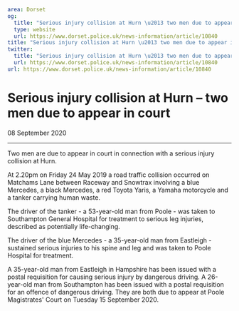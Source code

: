 ```yaml
area: Dorset
og:
  title: "Serious injury collision at Hurn \u2013 two men due to appear in court"
  type: website
  url: https://www.dorset.police.uk/news-information/article/10840
title: "Serious injury collision at Hurn \u2013 two men due to appear in court |"
twitter:
  title: "Serious injury collision at Hurn \u2013 two men due to appear in court"
  url: https://www.dorset.police.uk/news-information/article/10840
url: https://www.dorset.police.uk/news-information/article/10840
```

# Serious injury collision at Hurn – two men due to appear in court

08 September 2020

* * *

Two men are due to appear in court in connection with a serious injury collision at Hurn.

At 2.20pm on Friday 24 May 2019 a road traffic collision occurred on Matchams Lane between Raceway and Snowtrax involving a blue Mercedes, a black Mercedes, a red Toyota Yaris, a Yamaha motorcycle and a tanker carrying human waste.

The driver of the tanker - a 53-year-old man from Poole - was taken to Southampton General Hospital for treatment to serious leg injuries, described as potentially life-changing.

The driver of the blue Mercedes - a 35-year-old man from Eastleigh - sustained serious injuries to his spine and leg and was taken to Poole Hospital for treatment.

A 35-year-old man from Eastleigh in Hampshire has been issued with a postal requisition for causing serious injury by dangerous driving. A 26-year-old man from Southampton has been issued with a postal requisition for an offence of dangerous driving. They are both due to appear at Poole Magistrates' Court on Tuesday 15 September 2020.
